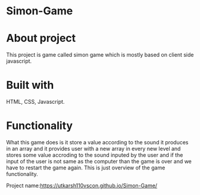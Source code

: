 # Simon-Game

# About project
 This project is game called simon game which is mostly based on client side javascript.

# Built with 
HTML, CSS, Javascript.

# Functionality
What this game does is it store a value according to the sound it produces in an array and it provides user with a new array in every new level and stores some value accroding to the sound inputed by the user and if the input of the user is not same as the computer than the game is over and we have to restart the game again.
This is just overview of the game functionality.

Project name:https://utkarsh110vscon.github.io/Simon-Game/
